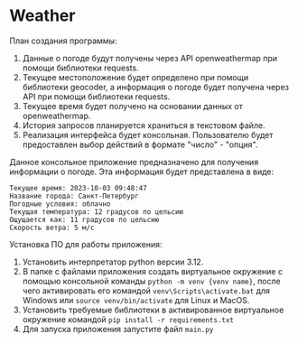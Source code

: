 # Weather

План создания программы:

1. Данные о погоде будут получены через API openweathermap при помощи библиотеки requests.
2. Текущее местоположение будет определено при помощи библиотеки geocoder, а информация о погоде будет получена через
   API при помощи библиотеки requests.
3. Текущее время будет получено на основании данных от openweathermap.
4. История запросов планируется храниться в текстовом файле.
5. Реализация интерфейса будет консольная. Пользователю будет предоставлен выбор действий в формате "число" - "опция".

Данное консольное приложение предназначено для получения информации о погоде.
Эта информация будет представлена в виде:

```
Текущее время: 2023-10-03 09:48:47
Название города: Санкт-Петербург
Погодные условия: облачно
Текущая температура: 12 градусов по цельсию
Ощущается как: 11 градусов по цельсию
Скорость ветра: 5 м/c
```

Установка ПО для работы приложения:

1. Установить интерпретатор python версии 3.12.
2. В папке с файлами приложения создать виртуальное окружение с помощью консольной команды `python -m venv {venv name}`,
   после чего активировать его командой `venv\Scripts\activate.bat` для Windows или `source venv/bin/activate` для Linux
   и MacOS.
3. Установить требуемые библиотеки в активированное виртуальное окружение командой `pip install -r requirements.txt`
4. Для запуска приложения запустите файл `main.py`

